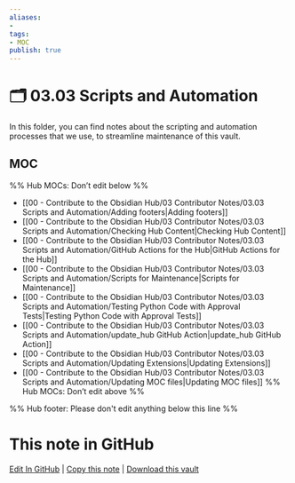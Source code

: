 ```yaml
---
aliases:
- 
tags:
- MOC
publish: true
---
```


# 🗂️ 03.03 Scripts and Automation

In this folder, you can find notes about the scripting and automation processes that we use, to streamline maintenance of this vault.

## MOC

%% Hub MOCs: Don’t edit below  %%
-  [[00 - Contribute to the Obsidian Hub/03 Contributor Notes/03.03 Scripts and Automation/Adding footers|Adding footers]]
-  [[00 - Contribute to the Obsidian Hub/03 Contributor Notes/03.03 Scripts and Automation/Checking Hub Content|Checking Hub Content]]
-  [[00 - Contribute to the Obsidian Hub/03 Contributor Notes/03.03 Scripts and Automation/GitHub Actions for the Hub|GitHub Actions for the Hub]]
-  [[00 - Contribute to the Obsidian Hub/03 Contributor Notes/03.03 Scripts and Automation/Scripts for Maintenance|Scripts for Maintenance]]
-  [[00 - Contribute to the Obsidian Hub/03 Contributor Notes/03.03 Scripts and Automation/Testing Python Code with Approval Tests|Testing Python Code with Approval Tests]]
-  [[00 - Contribute to the Obsidian Hub/03 Contributor Notes/03.03 Scripts and Automation/update_hub GitHub Action|update_hub GitHub Action]]
-  [[00 - Contribute to the Obsidian Hub/03 Contributor Notes/03.03 Scripts and Automation/Updating Extensions|Updating Extensions]]
-  [[00 - Contribute to the Obsidian Hub/03 Contributor Notes/03.03 Scripts and Automation/Updating MOC files|Updating MOC files]]
%% Hub MOCs: Don’t edit above  %%

%% Hub footer: Please don't edit anything below this line %%

# This note in GitHub

<span class="git-footer">[Edit In GitHub](https://github.dev/obsidian-community/obsidian-hub/blob/main/00%20-%20Contribute%20to%20the%20Obsidian%20Hub/03%20Contributor%20Notes/03.03%20Scripts%20and%20Automation/%F0%9F%97%82%EF%B8%8F%2003.03%20Scripts%20and%20Automation.md "git-hub-edit-note") | [Copy this note](https://raw.githubusercontent.com/obsidian-community/obsidian-hub/main/00%20-%20Contribute%20to%20the%20Obsidian%20Hub/03%20Contributor%20Notes/03.03%20Scripts%20and%20Automation/%F0%9F%97%82%EF%B8%8F%2003.03%20Scripts%20and%20Automation.md "git-hub-copy-note") | [Download this vault](https://github.com/obsidian-community/obsidian-hub/archive/refs/heads/main.zip "git-hub-download-vault") </span>
